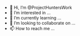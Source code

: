 - 👋 Hi, I’m @ProjectHuntersWork
- 👀 I’m interested in ...
- 🌱 I’m currently learning ...
- 💞️ I’m looking to collaborate on ...
- 📫 How to reach me ...

<!---
ProjectHuntersWork/ProjectHuntersWork is a ✨ special ✨ repository because its `README.md` (this file) appears on your GitHub profile.
You can click the Preview link to take a look at your changes.
--->
